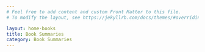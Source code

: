 ```yaml
---
# Feel free to add content and custom Front Matter to this file.
# To modify the layout, see https://jekyllrb.com/docs/themes/#overriding-theme-defaults

layout: home-books
title: Book Summaries
category: Book Summaries
---
```

